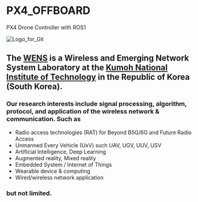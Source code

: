 # PX4_OFFBOARD
PX4 Drone Controller with ROS1


![Logo_for_Git](https://github.com/WENS-KIT/Altitude-based-Automatic-Tiling-Algorithm-for-Small-Object-Detection/assets/96454461/c66d7644-a9b7-4d77-a0db-46105f4b0aaa)
<!-- change the link of the logo which on your repo. -->

## The [WENS](https://wens.kumoh.ac.kr/) is a  Wireless and Emerging Network System Laboratory at the [Kumoh National Institute of Technology](https://eng.kumoh.ac.kr/) in the Republic of Korea (South Korea). 

### Our research interests include signal processing, algorithm, protocol, and application of the wireless network & communication. Such as 
* Radio access technologies (RAT) for Beyond B5G/6G and Future Radio Access
* Unmanned Every Vehicle (UxV) such UAV, UGV, UUV, USV 
* Artificial Intelligence, Deep Learning  
* Augmented reality, Mixed reality 
* Embedded System / Internet of Things
* Wearable device & computing
* Wired/wireless network application   
### but not limited.

### <!-- Note here the introduce of the repo or docker image. -->
